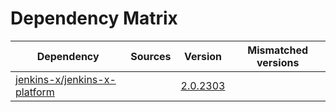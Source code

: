 # Dependency Matrix

Dependency | Sources | Version | Mismatched versions
---------- | ------- | ------- | -------------------
[jenkins-x/jenkins-x-platform](https://github.com/jenkins-x/jenkins-x-platform) |  | [2.0.2303](https://github.com/jenkins-x/jenkins-x-platform/releases/tag/v2.0.2303) | 
